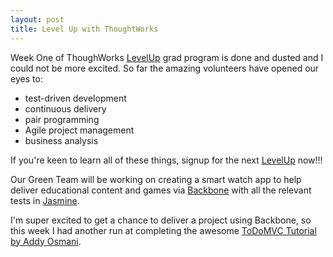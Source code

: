 ```yaml
---
layout: post
title: Level Up with ThoughtWorks
---
```


Week One of ThoughWorks [LevelUp](http://levelup.thoughtworks.com/) grad program is done and dusted and I could not be more excited. So far the amazing volunteers have opened our eyes to:

- test-driven development
- continuous delivery 
- pair programming 
- Agile project management
- business analysis

If you're keen to learn all of these things, signup for the next [LevelUp](http://levelup.thoughtworks.com/) now!!!

Our Green Team will be working on creating a smart watch app to help deliver educational content and games via [Backbone](http://backbonejs.org/) with all the relevant tests in [Jasmine](http://jasmine.github.io/).

I'm super excited to get a chance to deliver a project using Backbone, so this week I had another run at completing the awesome [ToDoMVC Tutorial by Addy Osmani](http://addyosmani.github.io/backbone-fundamentals/#exercise-1-todos---your-first-backbone.js-app).